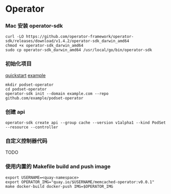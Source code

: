 # Operator

### Mac 安装 operator-sdk

```
curl -LO https://github.com/operator-framework/operator-sdk/releases/download/v1.4.2/operator-sdk_darwin_amd64
chmod +x operator-sdk_darwin_amd64
sudo cp operator-sdk_darwin_amd64 /usr/local/go/bin/operator-sdk
```

### 初始化项目
[quickstart](https://sdk.operatorframework.io/docs/building-operators/golang/quickstart/)
[example](http://www.dockone.io/article/8733)

```
mkdir podset-operator
cd podset-operator
operator-sdk init --domain example.com --repo github.com/example/podset-operator
```

### 创建 api

```
operator-sdk create api --group cache --version v1alpha1 --kind PodSet --resource --controller
```

### 自定义控制器代码
TODO

### 使用内置的 Makefile build and push image
```
export USERNAME=<quay-namespace>
export OPERATOR_IMG="quay.io/$USERNAME/memcached-operator:v0.0.1"
make docker-build docker-push IMG=$OPERATOR_IMG
```

